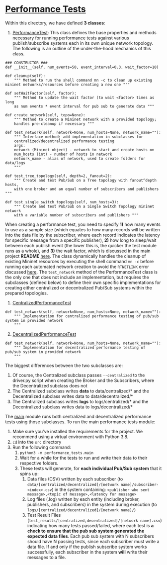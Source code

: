 # [Performance Tests](main.py)
Within this directory, we have defined **3 classes**:
1. [PerformanceTest](ptest.py): This class defines the base properties and methods necessary for running performance tests against various publish/subscribe systems each in its own unique network topology. The following is an outline of the under-the-hood mechanics of this class.
```
### CONSTRUCTOR ###
def __init__(self, num_events=50, event_interval=0.3, wait_factor=10)

def cleanup(self):
    """ Method to run the shell command mn -c to clean up existing mininet networks/resources before creating a new one """

def setWaitFactor(self, factor):
    """ Method to update the wait factor (to wait <factor> times as long
    as num events * event interval for pub sub to generate data """

def create_network(self, topo=None):
    """ Method to create a Mininet network with a provided topology;
    handles pre-cleanup if necessary """

def test_network(self, network=None, num_hosts=None, network_name=""):
    """ Interface method; add implementation in subclasses for
    centralized/decentralized performance testing
    args:
    network (Mininet object) - network to start and create hosts on
    num_hosts (int) - number of hosts in network
    network_name - alias of network, used to create folders for data/logs
    """

def test_tree_topology(self, depth=2, fanout=2):
    """ Create and test Pub/Sub on a Tree topology with fanout^depth hosts,
    with one broker and an equal number of subscribers and publishers """

def test_single_switch_topology(self, num_hosts=3):
    """ Create and test Pub/Sub on a Single Switch Topology mininet network
    with a variable number of subscribers and publishers """
```
When creating a performance test, you need to specify **1)** how many events to use as a sample size (which equates to how many records will be written into the data file by the subscriber, where each record indicates the latency for specific message from a specific publisher), **2)** how long to sleep/wait between each publish event (the lower this is, the quicker the test module runs as a whole), and **3)** the wait factor, which is discussed in the main project **README** [here](https://github.com/austinjhunt/vanderbiltcs6381-assignment1-ZMQPUBSUB/tree/master#wait-factor-calculation). The class dynamically handles the cleanup of existing Mininet resources by executing the shell command `mn -c` before running each automated network creation to avoid the `RTNETLINK` error discussed [here](https://github.com/mininet/mininet/issues/737). The `test_network` method of the PerformanceTest class is the only one that does not include an implementation, but requires the subclasses (defined below) to define their own specific implementations for creating either centralized or decentralized Pub/Sub systems within the prepared topologies.

1. [CentralizedPerformanceTest](centralized.py)
```
def test_network(self, network=None, num_hosts=None, network_name=""):
    """ Implementation for centralized performance testing of pub/sub system in provided network
    """
```

2. [DecentralizedPerformanceTest](decentralized.py)
```
def test_network(self, network=None, num_hosts=None, network_name=""):
    """ Implementation for decentralized performance testing of pub/sub system in provided network
    """
```

The biggest differences between the two subclasses are:

1. Of course, the Centralized subclass passes `--centralized` to the driver.py script when creating the Broker and the Subscribers, where the Decentralized subclass does not
2. The Centralized subclass writes **data** to data/centralized/* and the Decentralized subclass writes data to data/decentralized/*
3. The Centralized subclass writes **logs** to logs/centralized/* and the Decentralized subclass writes data to logs/decentralized/*

The [main](main.py) module runs both centralized and decentralized performance tests using those subclasses. To run the main performance tests module:
1. Make sure you've installed the requirements for the project. We recommend using a virtual environment with Python 3.8.
2. `cd` into the `src` directory
3. Run the following command:
   1. `python3 -m performance_tests.main`
   2. Wait for a while for the tests to run and write their data to their respective folders.
   3. These tests will generate, for **each individual Pub/Sub system** that it spins up:
      1. Data files (CSV) written by each subscriber (to `data/[centralized/decentralized]/[network name]/subscriber-<index>.csv`) in the system containing: `<publisher who sent message>,<topic of message>,<latency for message>`
      2. Log files (.log) written by each entity (including broker, publishers, and subscribers) in the system during execution (to `logs/[centralized/decentralized]/[network name]/`)
      3. Test Result Files (`test_results/[centralized,decentralized]/[network name].csv`) indicating how many tests passed/failed, where each test is **a check to ensure that the pub sub system generated the expected data files**. Each pub sub system with N subscribers should have N passing tests, since each subscriber must write a data file. If and only if the publish subscribe system works successfully, each subscriber in the system **will** write their messages to a file.
